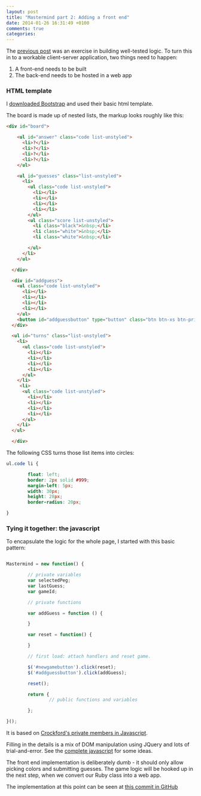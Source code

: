 ```yaml
---
layout: post
title: "Mastermind part 2: Adding a front end"
date: 2014-01-26 16:31:49 +0100
comments: true
categories:
---
```


The [previous post](/blog/2013/12/14/ruby-rspec-and-git-a-guessing-game/) was an exercise in building well-tested logic. To turn this in to a workable client-server application, two things need to happen:

1. A front-end needs to be built
2. The back-end needs to be hosted in a web app

### HTML template

I [downloaded Bootstrap](http://getbootstrap.com) and used their basic html template.

The board is made up of nested lists, the markup looks roughly like this:

``` html
<div id="board">

    <ul id="answer" class="code list-unstyled">
      <li>?</li>
      <li>?</li>
      <li>?</li>
      <li>?</li>
    </ul>

    <ul id="guesses" class="list-unstyled">
      <li>
        <ul class="code list-unstyled">
          <li></li>
          <li></li>
          <li></li>
          <li></li>
        </ul>
        <ul class="score list-unstyled">
          <li class="black">&nbsp;</li>
          <li class="white">&nbsp;</li>
          <li class="white">&nbsp;</li>

        </ul>
      </li>
    </ul>

  </div>

  <div id="addguess">
    <ul class="code list-unstyled">
      <li></li>
      <li></li>
      <li></li>
      <li></li>
    </ul>
    <button id="addguessbutton" type="button" class="btn btn-xs btn-primary"><span class="glyphicon glyphicon-ok"></span></button>
  </div>

  <ul id="turns" class="list-unstyled">
    <li>
      <ul class="code list-unstyled">
        <li></li>
        <li></li>
        <li></li>
        <li></li>
      </ul>
    </li>
     <li>
      <ul class="code list-unstyled">
        <li></li>
        <li></li>
        <li></li>
        <li></li>
      </ul>
    </li>
  </ul>

  </div>
```

The following CSS turns those list items into circles:

``` css
ul.code li {

        float: left;
        border: 2px solid #999;
        margin-left: 5px;
        width: 30px;
        height: 28px;
        border-radius: 20px;

}
```

### Tying it together: the javascript

To encapsulate the logic for the whole page, I started with this basic pattern:

``` javascript

Mastermind = new function() {

        // private variables
        var selectedPeg;
        var lastGuess;
        var gameId;

        // private functions

   		var addGuess = function () {

   		}

        var reset = function() {

        }

        // first load: attach handlers and reset game.

        $('#newgamebutton').click(reset);
        $('#addguessbutton').click(addGuess);

        reset();

        return {
                // public functions and variables

        };

}();


```

It is based on [Crockford's private members in Javascript](http://javascript.crockford.com/private.html).

Filling in the details is a mix of DOM manipulation using JQuery and lots of trial-and-error. See the [complete javascript](https://github.com/tomv564/mastermind/blob/d01d3bf8de635b97462c6aa7060f7b679a6f37ef/js/app.js) for some ideas.

The front end implementation is deliberately dumb - it should only allow picking colors and submitting guesses. The game logic will be hooked up in the next step, when we convert our Ruby class into a web app.

The implementation at this point can be seen at [this commit in GitHub](https://github.com/tomv564/mastermind/tree/d01d3bf8de635b97462c6aa7060f7b679a6f37ef)
